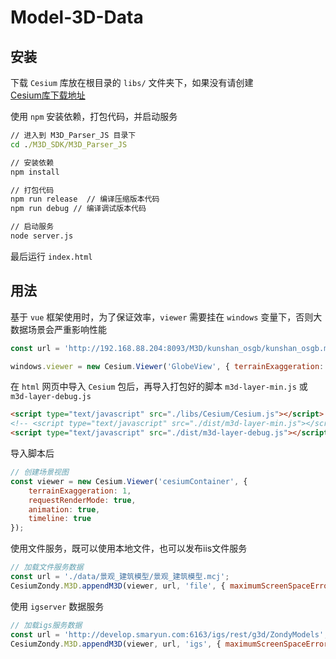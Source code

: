 # Model-3D-Data

## 安装

下载 `Cesium` 库放在根目录的 `libs/` 文件夹下，如果没有请创建 </br>
[Cesium库下载地址](https://github.com/CesiumGS/cesium/releases)

使用 `npm` 安装依赖，打包代码，并启动服务

```cmd
// 进入到 M3D_Parser_JS 目录下
cd ./M3D_SDK/M3D_Parser_JS

// 安装依赖
npm install

// 打包代码
npm run release  // 编译压缩版本代码
npm run debug // 编译调试版本代码

// 启动服务
node server.js

```

最后运行 `index.html`

## 用法

基于 `vue` 框架使用时，为了保证效率，`viewer` 需要挂在 `windows` 变量下，否则大数据场景会严重影响性能

```javascript
const url = 'http://192.168.88.204:8093/M3D/kunshan_osgb/kunshan_osgb.mcj';

windows.viewer = new Cesium.Viewer('GlobeView', { terrainExaggeration: 1, infoBox: false });
```

在 `html` 网页中导入 `Cesium` 包后，再导入打包好的脚本 `m3d-layer-min.js` 或 `m3d-layer-debug.js`

```html
<script type="text/javascript" src="./libs/Cesium/Cesium.js"></script>
<!-- <script type="text/javascript" src="./dist/m3d-layer-min.js"></script> -->
<script type="text/javascript" src="./dist/m3d-layer-debug.js"></script>
```

导入脚本后

```javascript
// 创建场景视图
const viewer = new Cesium.Viewer('cesiumContainer', {
    terrainExaggeration: 1,
    requestRenderMode: true,
    animation: true,
    timeline: true
});
```

使用文件服务，既可以使用本地文件，也可以发布iis文件服务

```javascript
// 加载文件服务数据
const url = './data/景观_建筑模型/景观_建筑模型.mcj';
CesiumZondy.M3D.appendM3D(viewer, url, 'file', { maximumScreenSpaceError: 8 });
```

使用 `igserver` 数据服务

```javascript
// 加载igs服务数据
const url = 'http://develop.smaryun.com:6163/igs/rest/g3d/ZondyModels';
CesiumZondy.M3D.appendM3D(viewer, url, 'igs', { maximumScreenSpaceError: 8 });
```
